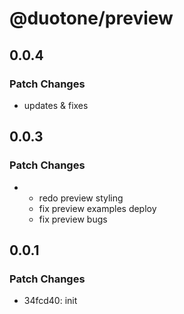 # @duotone/preview

## 0.0.4

### Patch Changes

- updates & fixes

## 0.0.3

### Patch Changes

- - redo preview styling
  - fix preview examples deploy
  - fix preview bugs

## 0.0.1

### Patch Changes

- 34fcd40: init
